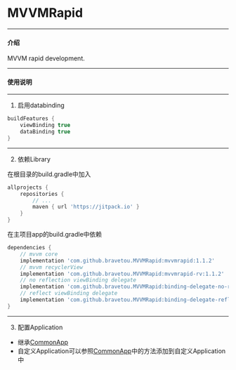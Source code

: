 # MVVMRapid

---
#### 介绍
MVVM rapid development.

---
#### 使用说明

---
1. 启用databinding
```groovy
buildFeatures {
    viewBinding true
    dataBinding true
}
```

---
2. 依赖Library

在根目录的build.gradle中加入
```groovy
allprojects {
    repositories {
        // ...
        maven { url 'https://jitpack.io' }
    }
}
```

在主项目app的build.gradle中依赖
```groovy
dependencies {
    // mvvm core
    implementation 'com.github.bravetou.MVVMRapid:mvvmrapid:1.1.2'
    // mvvm recyclerView
    implementation 'com.github.bravetou.MVVMRapid:mvvmrapid-rv:1.1.2'
    // no reflection viewBinding delegate
    implementation 'com.github.bravetou.MVVMRapid:binding-delegate-no-reflection:1.1.2'
    // reflect viewBinding delegate
    implementation 'com.github.bravetou.MVVMRapid:binding-delegate-reflect:1.1.2'
}
```

---
3. 配置Application 
- 继承[CommonApp](mvvmrapid/src/main/java/com/brave/mvvmrapid/core/CommonApp.kt)
- 自定义Application可以参照[CommonApp](mvvmrapid/src/main/java/com/brave/mvvmrapid/core/CommonApp.kt)中的方法添加到自定义Application中
